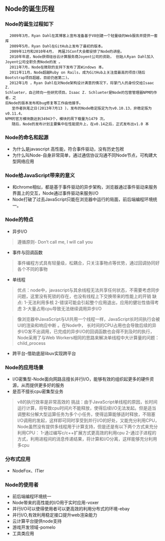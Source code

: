 ## Node的诞生历程

### Node的诞生过程如下
````
  2009年3月，Ryan Dahl在其博客上宣布准备基于V8创建一个轻量级的Web服务并提供一套库
  2009年5月，Ryan Dahl在GitHub上发布了最初的版本。
  2009年12月和2010年4月， 两届JSConf大会都安排了Node的讲座。  
  2010年年底，Node获得硅谷云计算服务商Joyent公司的资助， 创始人Ryan Dahl加入Joyent公司全职负责Node的发 。
  2011年7月，Node在微软的支持下发布了其Windows 本。
  2011年11月，Node超越Ruby on Rails，成为GitHub上关注度最高的项目(随后Bootstrap项目超越，目前仍居第二)。
  2012年1月 ，Ryan Dahl在对Node架构设计满意的情况下，将掌门人的身份交给Isaac Z.
Schlueter，自己转向一些研究项目。Isaac Z. Schlueter是Node的包管管理器NPM的作者，之
后Node的版本发布和bug修复等工作由他接手。
   至作者执笔之日(2013年7月13 )，发布的Node稳定版定为为v0.10.13，非稳定版为v0.11.4，
NPM的官方模块数达到34943个，模块的周下载量为1479 次。
   随后，Node的发布计划主要集中在性能提升上，在v0.14之后，正式发布出v1.0 本
````

### Node的命名和起源

- 为什么是javascript
   高性能，符合事件驱动，没有历史包袱
- 为什么叫Node-自身非常简单，通过通信协议沟通不同Node节点，可构建大型网络应用


### Node给JavaScript带来的意义
-  和chrome相似，都是基于事件驱动的异步架构，浏览器通过事件驱动来服务界面上的交互，Node通过事件驱动来服务I/O
- Node打破了过去JavaScript只能在浏览器中运行的局面，前后端编程环境统一。

### Node的特点
- 异步I/O
> 遵循原则- Don’t call me, I will call you

- 事件与回调函数
> 事件编程方式具有轻量级，松耦合，只关注事物点等优势，通过回调协同好各个不同的事物

- 单线程
> 优点：node中，javascript与其余线程无法共享任何状态，不需要考虑同步问题，这里没有死锁的存在，也没有线程上下交换带来的性能上的开销
> 缺点: 1-无法利用多核 2-错误可能会引起整个应用退出，应用的健壮性值得考虑 3-大量占用cpu导致无法继续调用异步I/O

> 像浏览器中JavaScript与UI共用一个线程一样，JavaScript长时间执行会被UI的渲染和响应中断 。在Node中， 长时间的CPU占用也会导致后续的异步I/O发不出调用，已完成的异步I/O的回调函数也会得不到及时的执行，Node采用了与Web Workers相同的思路来解决单线程中大计算量的问题：child_process

- 跨平台-借助底层libuv实现跨平台

### Node的应用场景
- I/O密集型-Node面向网路且擅长并行I/O，能够有效的组织起更多的硬件资源，从而提供更多好的服务
- 是否不擅长cpu密集型业务
> v8的执行效率是非常高效的
> 挑战：由于JavaScript单线程的原因，长时间运行计算，将导致cpu时间片不能释放，使得后续I/O无法发起。但是适当调整和分解大型运算任务为多个小任务，使得运算能够适时释放，不阻塞I/O调用的发起，这样即可同时享受到并行I/O的好处，又能充分利用CPU，Node虽然没有提供多线程用于计算支持，但是还是有以下两个方式来充分利用CPU：
1-通过编写c/c++扩展方式更高效的利用cpu
2-通过子进程的方式，利用进程间的消息传递结果，将计算和I/O分离，这样能够充分利用多cpu

### 分布式应用
- NodeFox、ITier

### Node的使用者
- 前后端编程环境统一
- Node带来的高性能的I/O用于实时应用-voxer
- 并行I/O可以使得使用者可以更高效的利用分布式的环境-ebay
- 并行I/O,有效利用稳定接口提升web渲染能力
- 云计算平台提供node支持
- 游戏开发领域-pomelo
- 工具类应用




